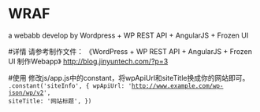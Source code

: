 # WRAF
a webabb develop by Wordpress + WP REST API + AngularJS + Frozen UI

#详情
请参考制作文件：
《WordPress + WP REST API + AngularJS + Frozen UI 制作Webapp》
http://blog.jinyuntech.com/?p=3

#使用
修改js/app.js中的constant，将wpApiUrl和siteTitle换成你的网站即可。
<code>
.constant('siteInfo', {
    wpApiUrl: 'http://www.example.com/wp-json/wp/v2',
    siteTitle: '网站标题',
})
</code>

